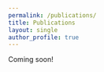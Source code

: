 ```yaml
---
permalink: /publications/
title: Publications
layout: single
author_profile: true
---
```


Coming soon!
